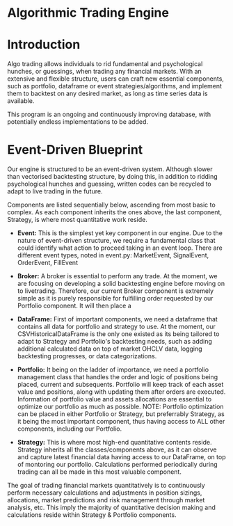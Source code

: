 # Algorithmic Trading Engine
# Introduction
<p> Algo trading allows individuals to rid fundamental and psychological hunches, or guessings, when trading any financial markets. With an extensive and flexible structure, users can craft new essential components, such as portfolio, dataframe or event strategies/algorithms, and implement them to backtest on any desired market, as long as time series data is available. </p>
<p> This program is an ongoing and continuously improving database, with potentially endless implementations to be added.</p>

# Event-Driven Blueprint
<p> Our engine is structured to be an event-driven system. Although slower than vectorised backtesting structure, by doing this, in addition to ridding psychological hunches and guessing, written codes can be recycled to adapt to live trading in the future. </p>
<p> Components are listed sequentially below, ascending from most basic to complex. As each component inherits the ones above, the last component, Strategy, is where most quantitative work reside.</p>
<ul>

<li><strong>Event:</strong> This is the simplest yet key component in our engine. Due to the nature of event-driven structure, we require a fundamental class that could identify what action to proceed taking in an event loop. There are different event types, noted in event.py: MarketEvent, SignalEvent, OrderEvent, FillEvent</li>
</ul>
<ul>
<li><strong>Broker:</strong> A broker is essential to perform any trade. At the moment, we are focusing on developing a solid backtesting engine before moving on to livetrading. Therefore, our current Broker component is extremely simple as it is purely responsible for fulfilling order requested by our Portfolio component. It will then place a </li>
</ul>
<ul>
<li><strong>DataFrame:</strong> First of important components, we need a dataframe that contains all data for portfolio and strategy to use. At the moment, our CSVHistoricalDataFrame is the only one existed as its being tailored to adapt to Strategy and Portfolio's backtesting needs, such as adding additional calculated data on top of market OHCLV data, logging backtesting progresses, or data categorizations.</li>
</ul>
<ul>
<li><strong>Portfolio:</strong> It being on the ladder of importance, we need a portfolio management class that handles the order and logic of positions being placed, current and subsequents. Portfolio will keep track of each asset value and positions, along with updating them after orders are executed. Information of portfolio value and assets allocations are essential to optimize our portfolio as much as possible. NOTE: Portfolio optimization can be placed in either Portfolio or Strategy, but preferrably Strategy, as it being the most important component, thus having access to ALL other components, including our Portfolio.</li>
</ul>
<ul>
<li><strong>Strategy:</strong> This is where most high-end quantitative contents reside. Strategy inherits all the classes/components above, as it can observe and capture latest financial data having access to our DataFrame, on top of montoring our portfolio. Calculations performed periodically during trading can all be made in this most valuable component. </li>
</ul>
<p> The goal of trading financial markets quantitatively is to continuously perform necessary calculations and adjustments in position sizings, allocations, market predictions and risk management through market analysis, etc. This imply the majority of quantitative decision making and calculations reside within Strategy & Portfolio components.</p>
